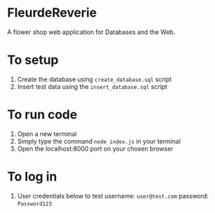 # FleurdeReverie

A flower shop web application for Databases and the Web.

# To setup

1. Create the database using `create_database.sql` script
2. Insert test data using the `insert_database.sql` script

# To run code

1. Open a new terminal
2. Simply type the command `node index.js` in your terminal
3. Open the localhost:8000 port on your chosen browser

# To log in

1. User credentials below to test
   username: `user@test.com`
   password: `Password123`
